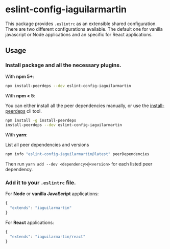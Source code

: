 # eslint-config-iaguilarmartin

This package provides `.eslintrc` as an extensible shared configuration. There are two different configurations available. The default one for vanilla javascript or Node applications and an specific for React applications.

## Usage

### Install package and all the necessary plugins.

With **npm 5+**:

```sh
npx install-peerdeps --dev eslint-config-iaguilarmartin
```

With **npm < 5**:

You can either install all the peer dependencies manually, or use the [install-peerdeps](https://github.com/nathanhleung/install-peerdeps) cli tool.

```sh
npm install -g install-peerdeps
install-peerdeps --dev eslint-config-iaguilarmartin
```

With **yarn**:

List all peer dependencies and versions
```sh
npm info "eslint-config-iaguilarmartin@latest" peerDependencies
```

Then run `yarn add --dev <dependency>@<version>` for each listed peer dependency.


### Add it to your `.eslintrc` file.

For **Node** or **vanilla JavaScript** applications:

```js
{
  "extends": "iaguilarmartin"
}
```

For **React** applications:

```js
{
  "extends": "iaguilarmartin/react"
}
```